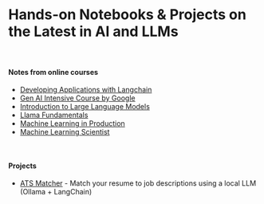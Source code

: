 # Hands-on Notebooks & Projects on the Latest in AI and LLMs

<br/>

#### Notes from online courses
- [Developing Applications with Langchain](./Developing%20Applications%20with%20Langchain/)
- [Gen AI Intensive Course by Google](./Gen%20AI%20Intensive%20Course%20by%20Google/)
- [Introduction to Large Language Models](./Introduction%20to%20Large%20Language%20Models/)
- [Llama Fundamentals](./Llama%20Fundamentals/)
- [Machine Learning in Production](./Machine%20Learning%20in%20Production/)
- [Machine Learning Scientist](./Machine%20Learning%20Scientist/)

<br/>

#### Projects
- [ATS Matcher](./ATS%20Matcher/) - Match your resume to job descriptions using a local LLM (Ollama + LangChain)